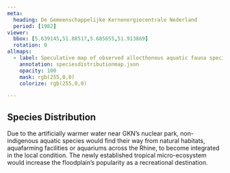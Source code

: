 ```yaml
---
meta:
  heading: De Gemeenschappelijke Kernenergiecentrale Nederland
  period: [1982]
viewer:
  bbox: [5.639145,51.88517,5.685655,51.913869]
  rotation: 0
allmaps:
  - label: Speculative map of observed allocthonous aquatic fauna species distribution (2012). Hiensche Waarden. 2023. 420x240 mm. Scale 1:10000. The Berlage.
    annotation: speciesdistributionmap.json
    opacity: 100
    mask: rgb(255,0,0)
    colorize: rgb(255,0,0)

---
```


## Species Distribution

Due to the artificially warmer water near GKN’s nuclear park, non-indigenous aquatic species would find their way from natural habitats, aquafarming facilities or aquariums across the Rhine, to become integrated in the local condition. The newly established tropical micro-ecosystem would increase the floodplain’s popularity as a recreational destination.
